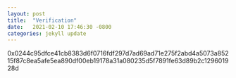 ```yaml
---
layout: post
title:  "Verification"
date:   2021-02-10 17:46:30 -0800
categories: jekyll update
---
```


0x0244c95dfce41cb8383d6f0716fdf297d7ad69ad71e275f2abd4a5073a85215f87c8ea5afe5ea890df00eb19178a31a080235d5f7891fe63d89b2c129601928d